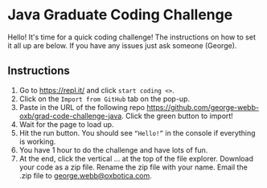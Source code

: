 # Java Graduate Coding Challenge

Hello! It's time for a quick coding challenge! The instructions on how to set it all up are below. If you have any issues just ask someone (George).

## Instructions

1. Go to https://repl.it/ and click `start coding <>`.
2. Click on the `Import from GitHub` tab on the pop-up.
3. Paste in the URL of the following repo https://github.com/george-webb-oxb/grad-code-challenge-java. Click the green button to import!
4. Wait for the page to load up.
5. Hit the run button. You should see `“Hello!”` in the console if everything is working.
6. You have 1 hour to do the challenge and have lots of fun.
7. At the end, click the vertical … at the top of the file explorer. Download your code as a zip file. Rename the zip file with your name. Email the .zip file to george.webb@oxbotica.com.